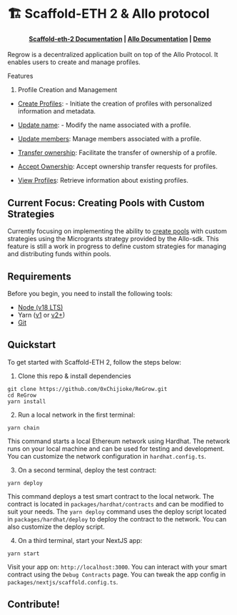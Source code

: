# 🏗 Scaffold-ETH 2 & Allo protocol

<h4 align="center">
  <a href="https://docs.scaffoldeth.io">Scaffold-eth-2 Documentation</a> |
  <a href="https://docs.allo.gitcoin.co">Allo Documentation</a> |
  <a href="https://regrow.vercel.app">Demo</a>
</h4>

Regrow is a decentralized application built on top of the Allo Protocol. It enables users to create and manage profiles.



Features
1. Profile Creation and Management

  -  [Create Profiles](https://github.com/0xChijioke/regrow/blob/main/packages/nextjs/app/create-profile/_components/CreateProfile.tsx): - Initiate the creation of profiles with personalized information and metadata.

  -  [Update name](https://github.com/0xChijoke/ReGrow/blob/main/packages/nextjs/components/registry/manage/UpdateName.tsx): - Modify the name associated with a profile.

  -  [Update members](https://github.com/0xChijoke/ReGrow/blob/main/packages/nextjs/components/registry/manage/ManageMembers.tsx): Manage members associated with a profile.

  -  [Transfer ownership](https://github.com/0xChijoke/ReGrow/blob/main/packages/nextjs/components/registry/manage/TransferOwnership.tsx): Facilitate the transfer of ownership of a profile.

  -  [Accept Ownership](https://github.com/0xChijoke/ReGrow/blob/main/packages/nextjs/components/registry/manage/AcceptOwnership.tsx): Accept ownership transfer requests for profiles.

  -  [View Profiles](https://github.com/0xChijoke/ReGrow/blob/main/packages/nextjs/components/registry/ProfilesList.tsx): Retrieve information about existing profiles.




## Current Focus: Creating Pools with Custom Strategies


Currently focusing on implementing the ability to [create pools](https://github.com/0xChijoke/ReGrow/blob/main/packages/nextjs/components/allo/create/CreatePoolContainer.tsx) with custom strategies using the Microgrants strategy provided by the Allo-sdk. This feature is still a work in progress to define custom strategies for managing and distributing funds within pools.

## Requirements

Before you begin, you need to install the following tools:

- [Node (v18 LTS)](https://nodejs.org/en/download/)
- Yarn ([v1](https://classic.yarnpkg.com/en/docs/install/) or [v2+](https://yarnpkg.com/getting-started/install))
- [Git](https://git-scm.com/downloads)

## Quickstart

To get started with Scaffold-ETH 2, follow the steps below:

1. Clone this repo & install dependencies

```
git clone https://github.com/0xChijioke/ReGrow.git
cd ReGrow
yarn install
```

2. Run a local network in the first terminal:

```
yarn chain
```

This command starts a local Ethereum network using Hardhat. The network runs on your local machine and can be used for testing and development. You can customize the network configuration in `hardhat.config.ts`.

3. On a second terminal, deploy the test contract:

```
yarn deploy
```

This command deploys a test smart contract to the local network. The contract is located in `packages/hardhat/contracts` and can be modified to suit your needs. The `yarn deploy` command uses the deploy script located in `packages/hardhat/deploy` to deploy the contract to the network. You can also customize the deploy script.

4. On a third terminal, start your NextJS app:

```
yarn start
```

Visit your app on: `http://localhost:3000`. You can interact with your smart contract using the `Debug Contracts` page. You can tweak the app config in `packages/nextjs/scaffold.config.ts`.


## Contribute!
